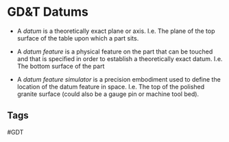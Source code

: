# GD&T Datums

* A *datum* is a theoretically exact plane or axis. I.e. The plane of the top surface of the table upon which a part sits.

* A *datum feature* is a physical feature on the part that can be touched and that is specified in order to establish a theoretically exact datum. I.e. The bottom surface of the part

* A *datum feature simulator* is a precision embodiment used to define the location of the datum feature in space. I.e. The top of the polished granite surface (could also be a gauge pin or machine tool bed). 

## Tags
#GDT
